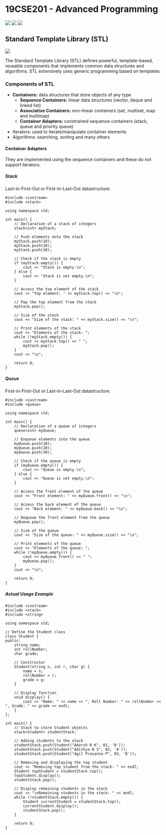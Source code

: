 # 19CSE201 - Advanced Programming 
![](https://img.shields.io/badge/Batch-23CYS-lightgreen) ![](https://img.shields.io/badge/UG-blue) ![](https://img.shields.io/badge/Subject-AP-blue)
<br/>

## Standard Template Library (STL)
![](https://img.shields.io/badge/Date-19_September-blue)

The Standard Template Library (STL) defines powerful, template-based, reusable components that implements common data structures and algorithms. 
STL extensively uses generic programming based on templates

### Components of STL
- **Containers:** data structures that store objects of any type
  - **Sequence Containers:** linear data structures (vector, deque and linked list)
  - **Associative Containers:** non-linear containers (set, multiset, map and multimap)
  - **Container Adapters:** constrained sequence containers (stack, queue and priority queue)
- Iterators: used to iterate/manipulate container elements
- Algorithms: searching, sorting and many others

#### Container Adapters
They are implemented using the sequence containers and these do not support iterators. 

##### Stack
Last-in-First-Out or First-in-Last-Out datastructure. 

```
#include <iostream>
#include <stack>

using namespace std;

int main() {
    // Declaration of a stack of integers
    stack<int> myStack;

    // Push elements onto the stack
    myStack.push(10);
    myStack.push(20);
    myStack.push(30);

    // Check if the stack is empty
    if (myStack.empty()) {
        cout << "Stack is empty.\n";
    } else {
        cout << "Stack is not empty.\n";
    }

    // Access the top element of the stack
    cout << "Top element: " << myStack.top() << "\n";

    // Pop the top element from the stack
    myStack.pop();

    // Size of the stack
    cout << "Size of the stack: " << myStack.size() << "\n";

    // Print elements of the stack
    cout << "Elements of the stack: ";
    while (!myStack.empty()) {
        cout << myStack.top() << " ";
        myStack.pop();
    }
    cout << "\n";

    return 0;
}
```

##### Queue
First-in-First-Out or Last-in-Last-Out datastructure. 

```
#include <iostream>
#include <queue>

using namespace std;

int main() {
    // Declaration of a queue of integers
    queue<int> myQueue;

    // Enqueue elements into the queue
    myQueue.push(10);
    myQueue.push(20);
    myQueue.push(30);

    // Check if the queue is empty
    if (myQueue.empty()) {
        cout << "Queue is empty.\n";
    } else {
        cout << "Queue is not empty.\n";
    }

    // Access the front element of the queue
    cout << "Front element: " << myQueue.front() << "\n";

    // Access the back element of the queue
    cout << "Back element: " << myQueue.back() << "\n";

    // Dequeue the front element from the queue
    myQueue.pop();

    // Size of the queue
    cout << "Size of the queue: " << myQueue.size() << "\n";

    // Print elements of the queue
    cout << "Elements of the queue: ";
    while (!myQueue.empty()) {
        cout << myQueue.front() << " ";
        myQueue.pop();
    }
    cout << "\n";

    return 0;
}
```
##### Actual Usage Example

```
#include <iostream>
#include <stack>
#include <string>

using namespace std;

// Define the Student class
class Student {
public:
    string name;
    int rollNumber;
    char grade;

    // Constructor
    Student(string n, int r, char g) {
        name = n;
        rollNumber = r;
        grade = g;
    }

    // Display function
    void display() {
        cout << "Name: " << name << ", Roll Number: " << rollNumber << ", Grade: " << grade << endl;
    }
};

int main() {
    // Stack to store Student objects
    stack<Student> studentStack;

    // Adding students to the stack
    studentStack.push(Student("Adarsh R K", 01, 'B'));
    studentStack.push(Student("Adithya N S", 02, 'A'));
    studentStack.push(Student("Agil Prasanna P", 03, 'B'));

    // Removing and displaying the top student
    cout << "Removing top student from the stack: " << endl;
    Student topStudent = studentStack.top();
    topStudent.display();
    studentStack.pop();

    // Display remaining students in the stack
    cout << "\nRemaining students in the stack: " << endl;
    while (!studentStack.empty()) {
        Student currentStudent = studentStack.top();
        currentStudent.display();
        studentStack.pop();
    }

    return 0;
}
```




